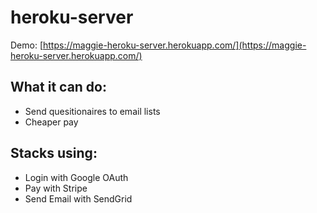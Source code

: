 # heroku-server
Demo: [https://maggie-heroku-server.herokuapp.com/](https://maggie-heroku-server.herokuapp.com/)

## What it can do:
- Send quesitionaires to email lists
- Cheaper pay

## Stacks using:
- Login with Google OAuth
- Pay with Stripe
- Send Email with SendGrid

